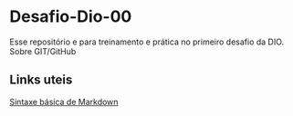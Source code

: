 # Desafio-Dio-00

Esse repositório e para treinamento e prática no primeiro desafio da DIO. Sobre GIT/GitHub

## Links uteis
[Sintaxe básica de Markdown](https://www.markdownguide.org)
